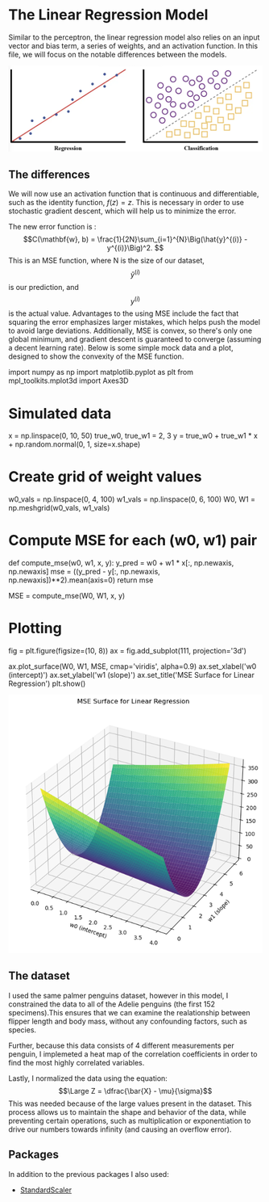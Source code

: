 # The Linear Regression Model

Similar to the perceptron, the linear regression model also relies on an input vector and bias term, a series of weights, and an activation function. In this file, we will focus on the notable differences between the models.

![regression](img1.png)

## The differences

We will now use an activation function that is continuous and differentiable, such as the identity function, $f(z) = z$. This is necessary in order to use stochastic gradient descent, which will help us to minimize the error.

The new error function is : $$C(\mathbf{w}, b) = \frac{1}{2N}\sum_{i=1}^{N}\Big(\hat{y}^{(i)} - y^{(i)}\Big)^2. $$
This is an MSE function, where N is the size of our dataset, $$\hat{y}^{(i)}$$ is our prediction, and $$y^{(i)}$$ is the actual value. Advantages to the using MSE include the fact that squaring the error emphasizes larger mistakes, which helps push the model to avoid large deviations. Additionally, MSE is convex, so there's only one global minimum, and gradient descent is guaranteed to converge (assuming a decent learning rate). Below is some simple mock data and a plot, designed to show the convexity of the MSE function.

import numpy as np
import matplotlib.pyplot as plt
from mpl_toolkits.mplot3d import Axes3D

# Simulated data
x = np.linspace(0, 10, 50)
true_w0, true_w1 = 2, 3
y = true_w0 + true_w1 * x + np.random.normal(0, 1, size=x.shape)

# Create grid of weight values
w0_vals = np.linspace(0, 4, 100)
w1_vals = np.linspace(0, 6, 100)
W0, W1 = np.meshgrid(w0_vals, w1_vals)

# Compute MSE for each (w0, w1) pair
def compute_mse(w0, w1, x, y):
    y_pred = w0 + w1 * x[:, np.newaxis, np.newaxis]
    mse = ((y_pred - y[:, np.newaxis, np.newaxis])**2).mean(axis=0)
    return mse

MSE = compute_mse(W0, W1, x, y)

# Plotting
fig = plt.figure(figsize=(10, 8))
ax = fig.add_subplot(111, projection='3d')

ax.plot_surface(W0, W1, MSE, cmap='viridis', alpha=0.9)
ax.set_xlabel('w0 (intercept)')
ax.set_ylabel('w1 (slope)')
ax.set_title('MSE Surface for Linear Regression')
plt.show()

![alt text](image.png)

## The dataset

I used the same palmer penguins dataset, however in this model, I constrained the data to all of the Adelie penguins (the first 152 specimens).This ensures that we can examine the realationship between flipper length and body mass, without any confounding factors, such as species.

Further, because this data consists of 4 different measurements per penguin, I implemeted a heat map of the correlation coefficients in order to find the most highly correlated variables.

Lastly, I normalized the data using the equation:
$$\Large Z = \dfrac{\bar{X} - \mu}{\sigma}$$
This was needed because of the large values present in the dataset. This process allows us to maintain the shape and behavior of the data, while preventing certain operations, such as multiplication or exponentiation to drive our numbers towards infinity (and causing an overflow error).

## Packages

In addition to the previous packages I also used:

- [StandardScaler](https://scikit-learn.org/stable/modules/generated/sklearn.preprocessing.StandardScaler.html)